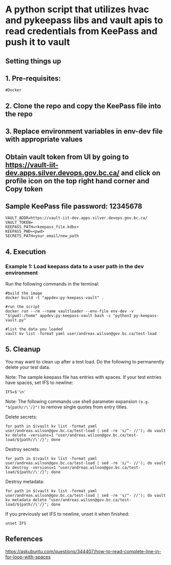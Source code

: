 # A python script that utilizes hvac and pykeepass libs and vault apis to read credentials from KeePass and push it to vault #

## Setting things up ##

## 1. Pre-requisites: ##

```
#Docker

```
## 2. Clone the repo and copy the KeePass file into the repo

## 3. Replace environment variables in env-dev file with appropriate values ##

## Obtain vault token from UI by going to https://vault-iit-dev.apps.silver.devops.gov.bc.ca/ and click on profile icon on the top right hand corner and Copy token
## Sample KeePass file password: 12345678

```
VAULT_ADDR=https://vault-iit-dev.apps.silver.devops.gov.bc.ca/
VAULT_TOKEN=
KEEPASS_PATH=<keepass_file.kdbx>
KEEPASS_PWD=<pwd>
SECRETS_PATH=your_email/new_path

```

## 4. Execution ##

### Example 1: Load keepass data to a user path in the dev environment ###

Run the following commands in the terminal:

```
#build the image
docker build -t "appdev:py-keepass-vault" .

#run the script
docker run --rm --name vaultloader --env-file env-dev -v "$(pwd):/home" appdev:py-keepass-vault bash -c "python3 py-keepass-vault.py"

#list the data you loaded
vault kv list -format yaml user/andreas.wilson@gov.bc.ca/test-load

```

## 5. Cleanup ##

You may want to clean up after a test load. Do the following to permanently delete your test data.

Note: The sample keepass file has entries with spaces. If your test entries have spaces, set IFS to newline:

```
IFS=$'\n'
```

Note: The following commands use shell parameter expansion ```(e.g. "${path//\'/}")``` to remove single quotes from entry titles.

Delete secrets:
```
for path in $(vault kv list -format yaml user/andreas.wilson@gov.bc.ca/test-load | sed -re 's/^- //'); do vault kv delete -versions=1 "user/andreas.wilson@gov.bc.ca/test-load/${path//\'/}"; done
```

Destroy secrets:
```
for path in $(vault kv list -format yaml user/andreas.wilson@gov.bc.ca/test-load | sed -re 's/^- //'); do vault kv destroy -versions=1 "user/andreas.wilson@gov.bc.ca/test-load/${path//\'/}"; done
```

Destroy metadata:
```
for path in $(vault kv list -format yaml user/andreas.wilson@gov.bc.ca/test-load | sed -re 's/^- //'); do vault kv metadata delete "user/andreas.wilson@gov.bc.ca/test-load/${path//\'/}"; done
```

If you previously set IFS to newline, unset it when finished:
```
unset IFS
```
## References ##

https://askubuntu.com/questions/344407/how-to-read-complete-line-in-for-loop-with-spaces  
